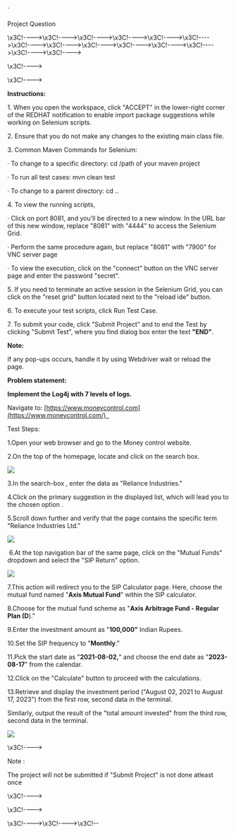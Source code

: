 \`

Project Question

\\x3C!---->\\x3C!---->\\x3C!---->\\x3C!---->\\x3C!---->\\x3C!---->\\x3C!---->\\x3C!---->\\x3C!---->\\x3C!---->\\x3C!---->\\x3C!---->\\x3C!---->\\x3C!---->

\\x3C!---->

\\x3C!---->

**Instructions:**

1\. When you open the workspace, click "ACCEPT" in the lower-right corner of the REDHAT notification to enable import package suggestions while working on Selenium scripts.

2\. Ensure that you do not make any changes to the existing main class file.

3\. Common Maven Commands for Selenium:

· To change to a specific directory: cd /path of your maven project

· To run all test cases: mvn clean test

· To change to a parent directory: cd ..

4\. To view the running scripts,

· Click on port 8081, and you'll be directed to a new window. In the URL bar of this new window, replace "8081" with "4444" to access the Selenium Grid.

· Perform the same procedure again, but replace "8081" with "7900" for VNC server page

· To view the execution, click on the "connect" button on the VNC server page and enter the password "secret".

5\. If you need to terminate an active session in the Selenium Grid, you can click on the "reset grid" button located next to the "reload ide" button.

6\. To execute your test scripts, click Run Test Case.

7\. To submit your code, click "Submit Project" and to end the Test by clicking "Submit Test", where you find dialog box enter the text **"END"**.

**Note:** 

If any pop-ups occurs, handle it by using Webdriver wait or reload the page.  

**Problem statement:**

**Implement the Log4j with 7 levels of logs.**

Navigate to: [https://www.moneycontrol.com](https://www.moneycontrol.com/)  

Test Steps: 

1.Open your web browser and go to the Money control website. 

2.On the top of the homepage, locate and click on the search box. 

![](https://s3.amazonaws.com/exams-media-content/fe6502f0-dfe5-4ec3-b181-3e8e34b19894/questions/3143038713-1)

3.In the search-box , enter the data as "Reliance Industries."  

4.Click on the primary suggestion in the displayed list, which will lead you to the chosen option .

5.Scroll down further and verify that the page contains the specific term "Reliance Industries Ltd."

![](https://s3.amazonaws.com/exams-media-content/fe6502f0-dfe5-4ec3-b181-3e8e34b19894/questions/3143038713-2)

 6.At the top navigation bar of the same page, click on the "Mutual Funds" dropdown and select the "SIP Return" option.

![](https://s3.amazonaws.com/exams-media-content/fe6502f0-dfe5-4ec3-b181-3e8e34b19894/questions/3143038713-3)

7.This action will redirect you to the SIP Calculator page. Here, choose the mutual fund named "**Axis Mutual Fund**" within the SIP calculator. 

8.Choose for the mutual fund scheme as "**Axis Arbitrage Fund - Regular Plan (D**)."  

9.Enter the investment amount as "**100,000"** Indian Rupees. 

10.Set the SIP frequency to "**Monthly**."  

11.Pick the start date as "**2021-08-02,**" and choose the end date as "**2023-08-17**" from the calendar. 

12.Click on the "Calculate" button to proceed with the calculations. 

13.Retrieve and display the investment period ("August 02, 2021 to August 17, 2023") from the first row, second data in the terminal. 

Similarly, output the result of the "total amount invested" from the third row, second data in the terminal.

![](https://s3.amazonaws.com/exams-media-content/fe6502f0-dfe5-4ec3-b181-3e8e34b19894/questions/3143038713-4)

\\x3C!---->

Note :

The project will not be submitted if "Submit Project" is not done atleast once

\\x3C!---->

\\x3C!---->

\\x3C!---->\\x3C!---->\\x3C!--
